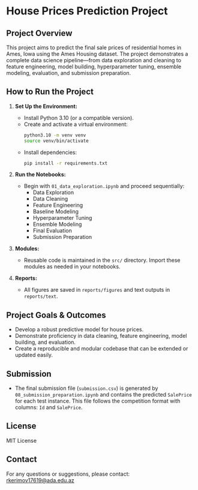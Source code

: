 # House Prices Prediction Project

## Project Overview

This project aims to predict the final sale prices of residential homes in Ames, Iowa using the Ames Housing dataset. The project demonstrates a complete data science pipeline—from data exploration and cleaning to feature engineering, model building, hyperparameter tuning, ensemble modeling, evaluation, and submission preparation.

## How to Run the Project

1. **Set Up the Environment:**
   - Install Python 3.10 (or a compatible version).
   - Create and activate a virtual environment:
     ```bash
     python3.10 -m venv venv
     source venv/bin/activate
     ```
   - Install dependencies:
     ```bash
     pip install -r requirements.txt
     ```

2. **Run the Notebooks:**
   - Begin with `01_data_exploration.ipynb` and proceed sequentially:
     - Data Exploration
     - Data Cleaning
     - Feature Engineering
     - Baseline Modeling
     - Hyperparameter Tuning
     - Ensemble Modeling
     - Final Evaluation
     - Submission Preparation

3. **Modules:**
   - Reusable code is maintained in the `src/` directory. Import these modules as needed in your notebooks.

4. **Reports:**
   - All figures are saved in `reports/figures` and text outputs in `reports/text`.

## Project Goals & Outcomes

- Develop a robust predictive model for house prices.
- Demonstrate proficiency in data cleaning, feature engineering, model building, and evaluation.
- Create a reproducible and modular codebase that can be extended or updated easily.

## Submission

- The final submission file (`submission.csv`) is generated by `08_submission_preparation.ipynb` and contains the predicted `SalePrice` for each test instance. This file follows the competition format with columns: `Id` and `SalePrice`.

## License

MIT License

## Contact

For any questions or suggestions, please contact: rkerimov17619@ada.edu.az

